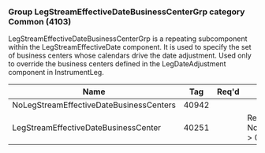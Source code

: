 ### Group LegStreamEffectiveDateBusinessCenterGrp category Common (4103)

LegStreamEffectiveDateBusinessCenterGrp is a repeating subcomponent within the LegStreamEffectiveDate component. It is used to specify the set of business centers whose calendars drive the date adjustment. Used only to override the business centers defined in the LegDateAdjustment component in InstrumentLeg.

| Name                                    | Tag   | Req'd | Documentation                                                   |
|-----------------------------------------|-------|----------|-----------------------------------------------------------------|
| NoLegStreamEffectiveDateBusinessCenters | 40942 |       |                                                                 |
| LegStreamEffectiveDateBusinessCenter    | 40251 |       | Required if NoLegStreamEffectiveDateBusinessCenters(40942) > 0. |

